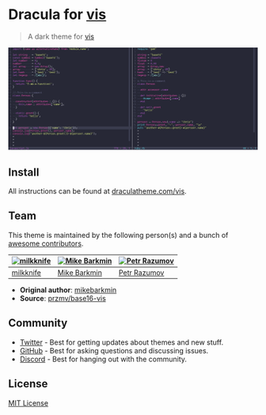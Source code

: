 # Dracula for [vis](https://github.com/martanne/vis)

> A dark theme for [vis](https://github.com/martanne/vis)

![Screenshot](./screenshot.png)

## Install

All instructions can be found at [draculatheme.com/vis](https://draculatheme.com/vis).

## Team

This theme is maintained by the following person(s) and a bunch of [awesome contributors](https://github.com/dracula/vis/graphs/contributors).

| [![milkknife](https://github.com/milkknife.png?size=100)](https://github.com/milkknife) | [![Mike Barkmin](https://github.com/mikebarkmin.png?size=100)](https://github.com/mikebarkmin) | [<img alt="Petr Razumov" src="https://github.com/przmv.png" width=100px>](https://github.com/przmv) |
| ---------------------------------------------------------------------------------------- | ---------------------------------------------------------------------------------------- | ---------------------------------------------------------------------------------------- |
| [milkknife](https://github.com/milkknife)                                               | [Mike Barkmin](https://github.com/mikebarkmin)                                                               | [Petr Razumov](https://github.com/przmv) |

- **Original author**: [mikebarkmin](https://github.com/mikebarkmin)
- **Source**: [przmv/base16-vis](https://github.com/przmv/base16-vis#base16-dracula)

## Community

- [Twitter](https://twitter.com/draculatheme) - Best for getting updates about themes and new stuff.
- [GitHub](https://github.com/dracula/dracula-theme/discussions) - Best for asking questions and discussing issues.
- [Discord](https://draculatheme.com/discord-invite) - Best for hanging out with the community.

## License

[MIT License](./LICENSE)
